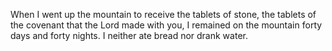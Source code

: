 When I went up the mountain to receive the tablets of stone, the tablets of the covenant that the Lord made with you, I remained on the mountain forty days and forty nights. I neither ate bread nor drank water.
